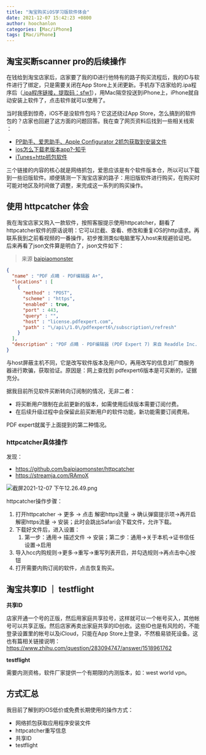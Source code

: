 ```yaml
---
title: "淘宝购买iOS学习版软件体会"
date: 2021-12-07 15:42:23 +0800
author: hoochanlon
categories: [Mac/iPhone]
tags: [Mac/iPhone]
---
```


## 淘宝买断scanner pro的后续操作

在钱给到淘宝店家后，店家要了我的ID进行他特有的路子购买流程后，我的ID与软件进行了绑定，只是需要关闭在App Store上关闭更新。手机存下店家给的.ipa程序后（[.ipa程序链接，提取码：sfw1](https://pan.baidu.com/s/1n2j_2KjmdnAFkaegw-XPzA )），用Mac隔空投送到iPhone上，iPhone就自动安装上软件了，点击软件就可以使用了。

当时我感到惊奇，iOS不是没软件包吗？它这还绕过App Store，怎么搞到的软件包的？店家也回避了这方面的问题回答。我在查了网页资料后找到一些相关线索 <!-- more --> ：

* [PP助手、爱思助手、Apple Configurator 2抓包获取到安装文件](https://www.jianshu.com/p/fdb50d303ad6)
* [ios怎么下载老版本app?-知乎](https://www.zhihu.com/question/344479701/answer/816525672)
* [iTunes+http抓包软件](https://www.jianshu.com/p/acf915b4bd9a)

三个链接的内容的核心就是网络抓包，爱思应该是有个软件版本仓，所以可以下载到一些旧版软件。顺便猜测一下淘宝店家的路子：用旧版软件进行购买，在购买时可能对地区及时间做了调整，来完成这一系列的购买操作。


## 使用 httpcatcher 体会

我在淘宝店家又购入一款软件，按照客服提示使用httpcatcher，翻看了httpcatcher软件的原话说明：它可以拦截、查看、修改和重复iOS的http请求。再联系我到之前看视频的一番操作，初步推测类似电脑里写入host来规避验证吧。后来再看了json文件算是明白了，json文件如下：

> 来源 [baipiaomonster](https://github.com/baipiaomonster/httpcatcher/blob/master/PDF%20%E7%82%B9%E7%9D%9B%20-%20PDF%E7%BC%96%E8%BE%91%E5%99%A8.json)

```json
{
  "name" : "PDF 点睛 - PDF编辑器 A+",
  "locations" : [
    {
      "method" : "POST",
      "scheme" : "https",
      "enabled" : true,
      "port" : 443,
      "query" : "",
      "host" : "license.pdfexpert.com",
      "path" : "\/api\/1.0\/pdfexpert6\/subscription\/refresh"
    }
  ],
  "description" : "PDF 点睛 - PDF编辑器 (PDF Expert 7) 来自 Readdle Inc. https:\/\/apps.apple.com\/cn\/app\/pdf-%E7%82%B9%E7%9D%9B-pdf%E7%BC%96%E8%BE%91%E5%99%A8-pdf-expert-7\/id743974925"
}
```

与host屏蔽主机不同，它是改写软件版本及用户ID，再用改写的信息对厂商服务器进行欺骗，获取验证。原因是：网上查找到 pdfexpert6版本是可买断的，证据充分。

据我目前所见软件买断转向订阅制的情况，无非二者：

* 将买断用户限制在此前更新的版本，如需使用后续版本需要订阅付费。
* 在后续升级过程中会保留此前买断用户的软件功能，新功能需要订阅费用。

PDF expert就属于上面提到的第二种情况。

### httpcatcher具体操作

发现：

* https://github.com/baipiaomonster/httpcatcher
* https://streamja.com/RAmoX

![截屏2021-12-07 下午12.26.49.png](https://s2.loli.net/2021/12/07/k8dQLjfPFYMHA4q.png)

httpcatcher操作步骤：

1. 打开httpcatcher -> 更多 -> 点击 解密https流量 -> 确认弹窗提示项->再开启 解密https流量 -> 安装；此时会跳出Safari会下载文件，允许下载。
2. 下载好文件后，进入设置：
   1. 第一步：通用-> 描述文件 -> 安装；第二步：通用->关于本机->证书信任设置->启用
3. 导入hcc内购规则->更多->重写->重写列表开启，并勾选规则->再点击中心按钮
4. 打开需要内购订阅的软件，点击恢复购买。

## 淘宝共享ID ｜ testflight

**共享ID**

店家开通一个号的正版，然后用家庭共享拉号，这样就可以一个帐号买入，其他帐号可以共享正版。然后店家再卖出家庭共享的ID创收。这些ID也是有风险的，不能登录设置里的帐号以及iCloud，只能在App Store上登录，不然极易锁死设备。这也有篇相关链接说明：https://www.zhihu.com/question/283094747/answer/1518961762

**testflight**

需要内测资格，软件厂家提供一个有期限的内测版本，如：west world vpn。

## 方式汇总

我目前了解到的iOS低价或免费长期使用的操作方式：

* 网络抓包获取应用程序安装文件
* httpcatcher重写信息
* 共享ID
* testflight
